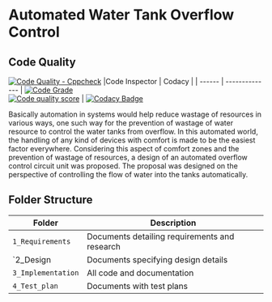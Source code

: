 # Automated Water Tank Overflow Control

 ## Code Quality
 [![Code Quality - Cppcheck](https://github.com/Nishanth-K1213/M2-Embedded_WaterTank_Overflow_Indicator/actions/workflows/cppcheck.yml/badge.svg)](https://github.com/Nishanth-K1213/M2-Embedded_WaterTank_Overflow_Indicator/actions/workflows/cppcheck.yml)
|Code Inspector | Codacy |
| ------ | -------------- | 
[![Code Grade](https://api.codiga.io/project/30248/status/svg)](https://app.codiga.io/project/30248/dashboard)<br /> [![Code quality score](https://api.codiga.io/project/30248/score/svg)](https://app.codiga.io/project/30248/dashboard) | [![Codacy Badge](https://app.codacy.com/project/badge/Grade/e02ea10e2dcf4a819a1a15f5e0f19f72)](https://www.codacy.com/gh/vettri1827/M2-Embeded_Water_Tank_Overflow_Indicator/dashboard?utm_source=github.com&amp;utm_medium=referral&amp;utm_content=vettri1827/M2-Embeded_Water_Tank_Overflow_Indicator&amp;utm_campaign=Badge_Grade)

Basically  automation  in  systems  would  help  reduce  wastage  of  resources  in  various  ways,  one  such  way  for  the 
prevention  of  wastage  of  water  resource  to  control  the  water  tanks  from  overflow.  In  this  automated  world,  the 
handling  of  any  kind  of  devices  with  comfort  is  made  to  be  the  easiest  factor  everywhere.  Considering  this  aspect 
of  comfort  zones  and  the  prevention  of  wastage  of  resources,  a  design  of  an  automated  overflow  control  circuit 
unit  was  proposed.  The  proposal  was  designed  on  the  perspective  of  controlling  the  flow  of  water 
into  the  tanks  automatically. 

## Folder Structure
Folder             | Description
-------------------| -----------------------------------------
`1_Requirements`   | Documents detailing requirements and research
`2_Design          | Documents specifying design details
`3_Implementation` | All code and documentation
`4_Test_plan`      | Documents with test plans 
